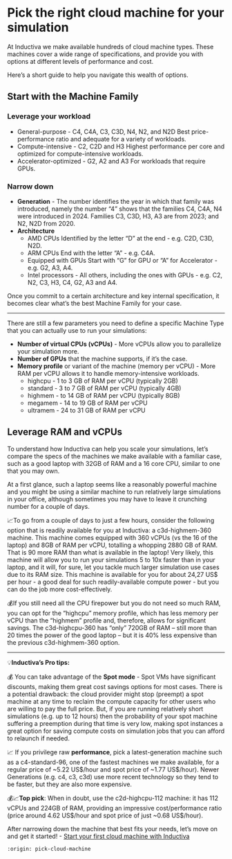 # Pick the right cloud machine for your simulation

At Inductiva we make available hundreds of cloud machine types.
These machines cover a wide range of specifications, and provide you with options at different levels of performance and cost.

Here’s a short guide to help you navigate this wealth of options.

## Start with the Machine Family

### Leverage your workload

- General-purpose - C4, C4A, C3, C3D, N4, N2, and N2D
Best price-performance ratio and adequate for a variety of workloads.
- Compute-intensive - C2, C2D and H3
Highest performance per core and optimized for compute-intensive workloads.
- Accelerator-optimized - G2, A2 and A3
For workloads that require GPUs.

### Narrow down

- **Generation** - The number identifies the year in which that family was introduced, namely the number “4” shows that the families C4, C4A, N4 were introduced in 2024. Families C3, C3D, H3, A3 are from 2023; and N2, N2D from 2020.
- **Architecture**
  - AMD CPUs
Identified by the letter “D” at the end - e.g. C2D, C3D, N2D.
  - ARM CPUs
End with the letter “A” - e.g. C4A.
  - Equipped with GPUs
Start with “G” for GPU or “A” for Accelerator - e.g. G2, A3, A4.
  - Intel processors - All others, including the ones with GPUs - e.g. C2, N2, C3, H3, C4, G2, A3 and A4.

Once you commit to a certain architecture and key internal specification, it becomes clear what’s the best Machine Family for your case.

---
There are still a few parameters you need to define a specific Machine Type that you can actually use to run your simulations:

- **Number of virtual CPUs (vCPUs)** - More vCPUs allow you to parallelize your simulation more.
- **Number of GPUs** that the machine supports, if it’s the case.
- **Memory profile** or variant of the machine (memory per vCPU) - More RAM per vCPU allows it to handle memory-intensive workloads.
  - highcpu - 1 to 3 GB of RAM per vCPU (typically 2GB)
  - standard - 3 to 7 GB of RAM per vCPU (typically 4GB)
  - highmem - to 14 GB of RAM per vCPU (typically 8GB)
  - megamem - 14 to 19 GB of RAM per vCPU
  - ultramem - 24 to 31 GB of RAM per vCPU

## Leverage RAM and vCPUs

To understand how Inductiva can help you scale your simulations, let’s compare the specs of the machines we make available with a familiar case, such as a good laptop with 32GB of RAM and a 16 core CPU, similar to one that you may own.

At a first glance, such a laptop seems like a reasonably powerful machine and you might be using a similar machine to run relatively large simulations in your office, although sometimes you may have to leave it crunching number for a couple of days.

📈To go from a couple of days to just a few hours, consider the following option that is readily available for you at Inductiva: a c3d-highmem-360 machine. This machine comes equipped with 360 vCPUs (vs the 16 of the laptop) and 8GB of RAM per vCPU, totalling a whopping 2880 GB of RAM. That is 90 more RAM than what is available in the laptop! Very likely, this machine will allow you to run your simulations 5 to 10x faster than in your laptop, and it will, for sure, let you tackle much larger simulation use cases due to its RAM size.
This machine is available for you for about 24,27 US\$ per hour - a good deal for such readily-available compute power - but you can do the job more cost-effectively.

💰If you still need all the CPU firepower but you do not need so much RAM, you can opt for the “highcpu” memory profile, which has less memory per vCPU than the “highmem” profile and, therefore, allows for significant savings. The c3d-highcpu-360 has “only” 720GB of RAM – still more than 20 times the power of the good laptop – but it is 40% less expensive than the previous c3d-highmem-360 option.

---
💡**Inductiva’s Pro tips:**

💰 You can take advantage of the **Spot mode** - Spot VMs have significant discounts, making them great cost savings options for most cases. There is a potential drawback: the cloud provider might stop (preempt) a spot machine at any time to reclaim the compute capacity for other users who are willing to pay the full price. But, if you are running relatively short simulations (e.g. up to 12 hours) then the probability of your spot machine suffering a preemption during that time is very low, making spot instances a great option for saving compute costs on simulation jobs that you can afford to relaunch if needed.

📈 If you privilege raw **performance**, pick a latest-generation machine such as a c4-standard-96, one of the fastest machines we make available, for a regular price of ~5.22 US\$/hour and spot price of ~1.77 US\$/hour).
Newer Generations (e.g. c4, c3, c3d) use more recent technology so they tend to be faster, but they are also more expensive.

💰📈**Top pick**: When in doubt, use the c2d-highcpu-112 machine: it has 112 vCPUs and 224GB of RAM, providing an impressive cost/performance ratio (price around 4.62 US\$/hour and spot price of just ~0.68 US\$/hour).

After narrowing down the machine that best fits your needs, let’s move on and get it started! - <a href="start-first-machine.html">Start your first cloud machine with Inductiva</a>

```{banner_small}
:origin: pick-cloud-machine
```